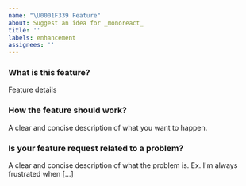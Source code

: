 ```yaml
---
name: "\U0001F339 Feature"
about: Suggest an idea for _monoreact_
title: ''
labels: enhancement
assignees: ''
---
```


### What is this feature?

Feature details

### How the feature should work?

A clear and concise description of what you want to happen.

### Is your feature request related to a problem?

A clear and concise description of what the problem is. Ex. I'm always frustrated when [...]
